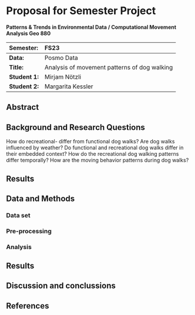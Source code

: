 # Proposal for Semester Project


<!-- 
Please render a pdf version of this Markdown document with the command below (in your bash terminal) and push this file to Github

quarto render Readme.md --to pdf
-->

**Patterns & Trends in Environmental Data / Computational Movement
Analysis Geo 880**

| Semester:      | FS23                                     |
|:---------------|:---------------------------------------- |
| **Data:**      | Posmo Data  |
| **Title:**     | Analysis of movement patterns of dog walking                |
| **Student 1:** | Mirjam Nötzli                        |
| **Student 2:** | Margarita Kessler                        |

## Abstract 
<!-- (50-60 words) -->

## Background and Research Questions
How do recreational- differ from functional dog walks? Are dog walks influenced by weather? Do functional and recreational dog walks differ in their embedded context? How do the recreational dog walking patterns differ temporally? How are the moving behavior patterns during dog walks? 


## Results


## Data and Methods

### Data set


### Pre-processing


### Analysis



## Results


## Discussion and conclussions


## References



